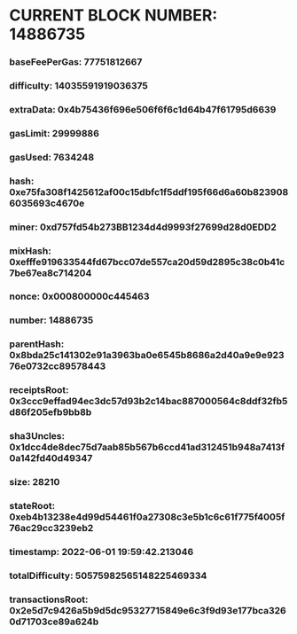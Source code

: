 # CURRENT BLOCK NUMBER: 14886735

### baseFeePerGas: 77751812667
### difficulty: 14035591919036375
### extraData: 0x4b75436f696e506f6f6c1d64b47f61795d6639
### gasLimit: 29999886
### gasUsed: 7634248
### hash: 0xe75fa308f1425612af00c15dbfc1f5ddf195f66d6a60b8239086035693c4670e
### miner: 0xd757fd54b273BB1234d4d9993f27699d28d0EDD2
### mixHash: 0xefffe919633544fd67bcc07de557ca20d59d2895c38c0b41c7be67ea8c714204
### nonce: 0x000800000c445463
### number: 14886735
### parentHash: 0x8bda25c141302e91a3963ba0e6545b8686a2d40a9e9e92376e0732cc89578443
### receiptsRoot: 0x3ccc9effad94ec3dc57d93b2c14bac887000564c8ddf32fb5d86f205efb9bb8b
### sha3Uncles: 0x1dcc4de8dec75d7aab85b567b6ccd41ad312451b948a7413f0a142fd40d49347
### size: 28210
### stateRoot: 0xeb4b13238e4d99d54461f0a27308c3e5b1c6c61f775f4005f76ac29cc3239eb2
### timestamp: 2022-06-01 19:59:42.213046
### totalDifficulty: 50575982565148225469334
### transactionsRoot: 0x2e5d7c9426a5b9d5dc95327715849e6c3f9d93e177bca3260d71703ce89a624b

